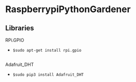 ﻿# RaspberrypiPythonGardener
 
## Libraries 

RPi.GPIO
- `$sudo apt-get install rpi.gpio`
##
Adafruit_DHT
- `$sudo pip3 install Adafruit_DHT`
